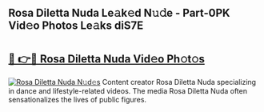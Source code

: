 ## Rosa Diletta Nuda Le𝚊k𝚎d N𝚞𝚍e - Part-0PK Vid𝚎o Photos Le𝚊ks diS7E

# <h2><a href="http://fbd9pu1.evod.top/?m=Rosa+Diletta+Nuda">🔗 👉🔴 Rosa Diletta Nuda Vid𝚎o Ph𝚘t𝚘s</a></h2>

[![Rosa Diletta Nuda N𝚞d𝚎s](https://i.imgur.com/8V9OHl7.gif)](http://fbd9pu1.evod.top/?m=Rosa+Diletta+Nuda)
Content creator Rosa Diletta Nuda specializing in dance and lifestyle-related videos. The media Rosa Diletta Nuda often sensationalizes the lives of public figures. 
